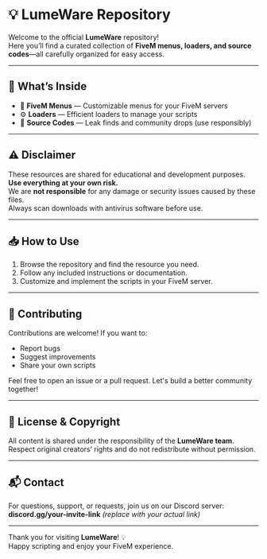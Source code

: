 # 💡 LumeWare Repository

Welcome to the official **LumeWare** repository!  
Here you’ll find a curated collection of **FiveM menus, loaders, and source codes**—all carefully organized for easy access.

---

## 🚀 What’s Inside

- 🔧 **FiveM Menus** — Customizable menus for your FiveM servers  
- ⚙️ **Loaders** — Efficient loaders to manage your scripts  
- 📂 **Source Codes** — Leak finds and community drops (use responsibly)  

---

## ⚠️ Disclaimer

These resources are shared for educational and development purposes.  
**Use everything at your own risk.**  
We are **not responsible** for any damage or security issues caused by these files.  
Always scan downloads with antivirus software before use.

---

## 📥 How to Use

1. Browse the repository and find the resource you need.  
2. Follow any included instructions or documentation.  
3. Customize and implement the scripts in your FiveM server.  

---

## 🤝 Contributing

Contributions are welcome! If you want to:

- Report bugs  
- Suggest improvements  
- Share your own scripts  

Feel free to open an issue or a pull request. Let's build a better community together!

---

## 📢 License & Copyright

All content is shared under the responsibility of the **LumeWare team**.  
Respect original creators’ rights and do not redistribute without permission.

---

## 📬 Contact

For questions, support, or requests, join us on our Discord server:  
**discord.gg/your-invite-link** *(replace with your actual link)*

---

Thank you for visiting **LumeWare**! 💡  
Happy scripting and enjoy your FiveM experience.
